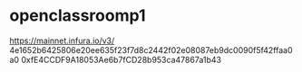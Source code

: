 # openclassroomp1
https://mainnet.infura.io/v3/
4e1652b6425806e20ee635f23f7d8c2442f02e08087eb9dc0090f5f42ffaa0a0
0xfE4CCDF9A18053Ae6b7fCD28b953ca47867a1b43
